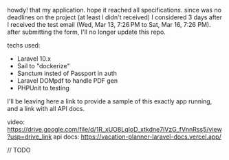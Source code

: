 howdy! that my application. hope it reached all specifications. since was no deadlines on the project (at least I didn't received) I considered 3 days after I received the test email (Wed, Mar 13, 7:26 PM to Sat, Mar 16, 7:26 PM). after submitting the form, I'll no longer update this repo.

techs used:
- Laravel 10.x
- Sail to "dockerize"
- Sanctum insted of Passport in auth
- Laravel DOMpdf to handle PDF gen
- PHPUnit to testing

I'll be leaving here a link to provide a sample of this exactly app running, and a link with all API docs.

video: https://drive.google.com/file/d/1R_xUO8LqIoD_xtkdne7iVzG_fVnnRss5/view?usp=drive_link
api docs: https://vacation-planner-laravel-docs.vercel.app/

// TODO
